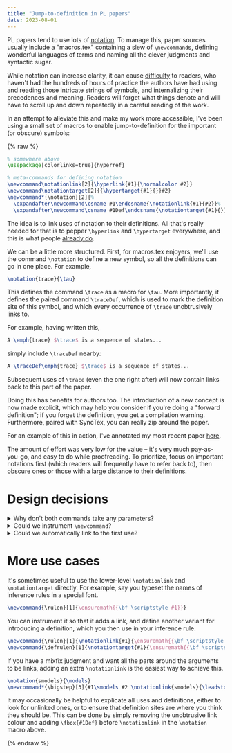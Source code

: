 ```yaml
---
title: "Jump-to-definition in PL papers"
date: 2023-08-01
---
```


PL papers tend to use lots of [notation](https://www.jsoftware.com/papers/tot.htm).
To manage this, paper sources usually include a "macros.tex" containing a slew of `\newcommand`s, defining wonderful languages of terms and naming all the clever judgments and syntactic sugar.

While notation can increase clarity, it can cause [difficulty](https://blog.sigplan.org/2020/09/29/pl-notation-is-a-barrier-to-entry/) to readers, who
haven't had the hundreds of hours of practice the authors have had using and reading those intricate strings of symbols, and internalizing their precedences and meaning.
Readers will forget what things denote and will have to scroll up and down repeatedly in a careful reading of the work.

In an attempt to alleviate this and make my work more accessible, I've been using a small set of macros to enable jump-to-definition for the important (or obscure) symbols:


<!-- \usepackage[hidelinks]{hyperref} also works -->

{% raw %}
```latex
% somewhere above
\usepackage[colorlinks=true]{hyperref}

% meta-commands for defining notation
\newcommand\notationlink[2]{\hyperlink{#1}{\normalcolor #2}}
\newcommand\notationtarget[2]{{\hypertarget{#1}{}}#2}
\newcommand*{\notation}[2]{%
  \expandafter\newcommand\csname #1\endcsname{\notationlink{#1}{#2}}%
  \expandafter\newcommand\csname #1Def\endcsname{\notationtarget{#1}{}}}
```

The idea is to link uses of notation to their definitions. All that's really needed for that is to pepper `\hyperlink` and `\hypertarget` everywhere, and this is what people [already do](https://damaru2.github.io/general/notations_with_links/).

We can be a little more structured. First, for macros.tex enjoyers, we'll use the command `\notation` to define a new symbol, so all the definitions can go in one place. For example,

```latex
\notation{trace}{\tau}
```

This defines the command `\trace` as a macro for `\tau`.
More importantly, it defines the paired command `\traceDef`, which is used to mark the definition site of this symbol, and which every occurrence of `\trace` unobtrusively links to.

For example, having written this,

```latex
A \emph{trace} $\trace$ is a sequence of states...
```

simply include `\traceDef` nearby:

```latex
A \traceDef\emph{trace} $\trace$ is a sequence of states...
```

Subsequent uses of `\trace` (even the one right after) will now contain links back to this part of the paper.

Doing this has benefits for authors too.
The introduction of a new concept is now made explicit, which may help you consider if you're doing a "forward definition";
if you forget the definition, you get a compilation warning.
Furthermore, paired with SyncTex, you can really zip around the paper.

For an example of this in action, I've annotated my most recent paper [here](https://arxiv.org/abs/2308.00988).

The amount of effort was very low for the value &ndash; it's very much pay-as-you-go, and easy to do while proofreading.
To prioritize, focus on important notations first (which readers will frequently have to refer back to), then obscure ones or those with a large distance to their definitions.

<!-- Of course, all this only helps if it goes on top of focused effort to simplify and standardize your notation. -->

<!-- Read on for a discussion of the [design](#design-decisions) and more advanced [use cases](#more-use-cases). -->

# Design decisions

<details><summary>Why don't both commands take any parameters?</summary>

For `\traceDef`, it's so it can be placed anywhere, alongside what is written. To repeat the example from before:

```latex
A \traceDef\emph{trace} $\trace$ is a sequence of states...
```

On the other hand, `\trace` taking no argument may seem like a deficiency: how should we replace a `\newcommand` with parameters?

```latex
\newcommand*{\bigstep}[3]{#1\leadsto_{#2}#3}
% what's the \notation equivalent?

% a use
We define the relation \bigstep{e}{\trace}{v} as follows...
```

The reason is that we seldom want the entire term to become a link: it's possible we want to introduce notation for subterms, like the metavariable `e`.

My suggested way forward is to define notation for some essential symbol in the term, then use it in the definition of the term macro.

```latex
\notation{bigstepto}{\leadsto}
\newcommand*{\bigstep}[3]{#1\bigstepto_{#2}#3}

We define the relation \bigsteptoDef\bigstep{e}{\trace}{v} as follows...
```

This way, which portion becomes a link is always well-defined, and there is no problem with nesting notations.
</details>

<details><summary>Could we instrument <code>\newcommand</code>?</summary>

I briefly entertained the idea of instrumenting <code>\newcommand</code> to automate defining notations.
However, <code>\newcommand</code> is used for all kinds of things, not just definitions.
We would also have to handle the case of a command having parameters (see previous point).
</details>

<details><summary>Could we automatically link to the first use?</summary>

An early version of this defined a command that redefined itself after the first time it was used, so subsequent uses would link back to the first one.
This seemed like a nice idea, based on the assumption that "forward definitions" should be avoided.

However, this can be fragile when used with figures, which may end up ordered before any given text on a page, and it is sometimes natural to defer a formal definition until after an intuitive use has been explained.

The current simpler design, relying on manual annotation of the definition site, seems more robust.
</details>

# More use cases

It's sometimes useful to use the lower-level `\notationlink` and `\notationtarget` directly.
For example, say you typeset the names of inference rules in a special font.

```latex
\newcommand{\rulen}[1]{\ensuremath{{\bf \scriptstyle #1}}}
```

You can instrument it so that it adds a link, and define another variant for introducing a definition, which you then use in your inference rule.

```latex
\newcommand{\rulen}[1]{\notationlink{#1}{\ensuremath{{\bf \scriptstyle #1}}}}
\newcommand{\defrulen}[1]{\notationtarget{#1}{\ensuremath{{\bf \scriptstyle #1}}}}
```

If you have a mixfix judgment and want all the parts around the arguments to be links, adding an extra `\notationlink` is the easiest way to achieve this.

```latex
\notation{smodels}{\models}
\newcommand*{\bigstep}[3]{#1\smodels #2 \notationlink{smodels}{\leadsto} #3}
```

It may occasionally be helpful to explicate all uses and definitions, either to look for unlinked ones, or to ensure that definition sites are where you think they should be.
This can be done by simply removing the unobtrusive link colour and adding `\fbox{#1Def}` before `\notationlink` in the `\notation` macro above.

<!--

[^2]: [This paper](https://arxiv.org/abs/2006.11639) is an example in the wild where the authors underline newly-introduced terms.

Anchoring the definition to a specific word could also be done. A common convention is to italicise words, so authors could define:

```latex
\newcommand*{\firstuse}[1]{%
  \traceDef\emph{}}
```

it seems better not to make that choice and leave it to authors to define in a derived macro.

, e.g. `\traceDef{\emph{trace}}`, isn't much of an improvement. Also, the way in which notation is introduced is highly varied[^1][^2], so further structure seems counterproductive.

[^1]: One could further codify this convention of italicising introduced terms:

    ```latex
    \newcommand*{\firstuse}[1]{%
      \expandafter{\csname #1Def\endcsname}\emph{#1} \ensuremath{\csname #1\endcsname}}
    ```
    
    though in practice it's not often that the command name, the typeset content, and the way in which the symbol is introduced all coincide.

Not everything is introduced in a formal definition. Stuff implicitly like in a grammar saying x is a var without any other notation than just writing the nonterminal

Going even further generating an index
this is the point at which it starts to become yak shaving, but why not

Statements. Takes this idea to its conclusion. Might be a bit too heavyweight for people. If you want something lighter this is it


https://ctan.math.washington.edu/tex-archive/macros/latex/contrib/stex/sty/statements/statements.pdf

https://tex.stackexchange.com/questions/271745/link-to-definition-for-each-command-in-mathmode

https://www.overleaf.com/learn/latex/Indices

https://tex.stackexchange.com/questions/150849/a-command-to-define-other-commands-with-arguments


latex blog post

- this
    ```\
    sd '\\newcommand\*\{\\([^}]*)\}\{(.*)\}' '\\newsdefinition{$1}{$2}' macros.tex
    sd '\\newcommand\*\{\\([^}]*)\}\{(.*)\}' '\\notation{$1}{$2}' macros.tex
    ```
- clean up lol.tex
- redefining cmds https://tex.stackexchange.com/questions/71092/automatic-species-names-in-latex-command-that-does-something-differently-the-s
- https://tex.stackexchange.com/questions/104023/what-is-a-token
- https://tex.stackexchange.com/questions/556915/why-do-i-have-to-put-braces-around-my-macro-for-subscripts-indices
- commits in paper repo
- write the post
- New command star
- https://www.overleaf.com/learn/latex/Glossaries


% \notation{trace}{\tau} 

% A \firstuse{trace}{trace} $\trace$ is a sequence of states...

% \newcommand*{\zz}[0]{res}

% In the interest of simplicity, no syntax is provided for instrumenting/wrapping \newcommand.
% The idea is to use this to define terminals, then use the terminals in other macros, so just one part of. It's also unlikely you want the entire syntax to be highlighted, e.g. if you define a judgement A,B,C |= phi ~> D,E,F, this would allow you to make only (say) the ~> a link. But then again you probably don't want the entire thing to be made into a link. if A is a metavariable it to be a link to where it is first introduced.

% TODO
% newcommand*


% https://tex.stackexchange.com/questions/445597/how-to-link-to-the-references-in-the-definition
% https://damaru2.github.io/general/notations_with_links/


% https://tex.stackexchange.com/questions/521254/how-to-use-csname-to-call-a-command-with-an-argument
% https://tex.stackexchange.com/questions/302308/defining-a-command-to-define-an-asterisk-command
% https://tex.stackexchange.com/questions/73271/how-to-redefine-or-patch-the-newcommand-command
% https://tex.stackexchange.com/questions/287657/learning-to-use-xparse

% an earlier version found the first use and marked it. but this is fragile because for example, a figure might appear above the definition
% firstuse -> definition?

% can use incrementlly. don't have to define first use. though a bit pointless without

-->

{% endraw %}